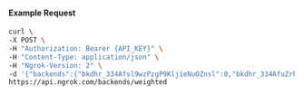 <!-- Code generated for API Clients. DO NOT EDIT. -->

#### Example Request

```bash
curl \
-X POST \
-H "Authorization: Bearer {API_KEY}" \
-H "Content-Type: application/json" \
-H "Ngrok-Version: 2" \
-d '{"backends":{"bkdhr_334Afsl9wzPzgP9KljieNuOZnsl":0,"bkdhr_334AfuZrkyss1Mfrxq3yPOLYZhu":1},"description":"acme weighted","metadata":"{\"environment\": \"staging\"}"}' \
https://api.ngrok.com/backends/weighted
```
